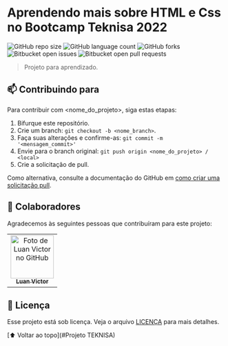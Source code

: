 # Aprendendo mais sobre HTML e Css no Bootcamp Teknisa 2022


![GitHub repo size](https://img.shields.io/github/repo-size/luanvictorms/README-template?Pokemon-v2)
![GitHub language count](https://img.shields.io/github/languages/count/luanvictorms/README-template?Pokemon-v2)
![GitHub forks](https://img.shields.io/github/forks/luanvictorms/README-template?Pokemon-v2)
![Bitbucket open issues](https://img.shields.io/bitbucket/issues/luanvictorms/README-template?Pokemon-v2)
![Bitbucket open pull requests](https://img.shields.io/bitbucket/pr-raw/luanvictorms/README-template?Pokemon-v2)


> Projeto para aprendizado.


## 📫 Contribuindo para <Projeto>
<!---Se o seu README for longo ou se você tiver algum processo ou etapas específicas que deseja que os contribuidores sigam, considere a criação de um arquivo CONTRIBUTING.md separado--->
Para contribuir com <nome_do_projeto>, siga estas etapas:

1. Bifurque este repositório.
2. Crie um branch: `git checkout -b <nome_branch>`.
3. Faça suas alterações e confirme-as: `git commit -m '<mensagem_commit>'`
4. Envie para o branch original: `git push origin <nome_do_projeto> / <local>`
5. Crie a solicitação de pull.

Como alternativa, consulte a documentação do GitHub em [como criar uma solicitação pull](https://help.github.com/en/github/collaborating-with-issues-and-pull-requests/creating-a-pull-request).

## 🤝 Colaboradores

Agradecemos às seguintes pessoas que contribuíram para este projeto:

<table>
  <tr>
    <td align="center">
      <a href="#">
        <img src="https://avatars.githubusercontent.com/u/82541610?v=4" width="100px;" alt="Foto de Luan Victor no GitHub"/><br>
        <sub>
          <b>Luan Victor</b>
        </sub>
      </a>
    </td>
  </tr>
</table>


## 📝 Licença

Esse projeto está sob licença. Veja o arquivo [LICENÇA](LICENSE.md) para mais detalhes.

[⬆ Voltar ao topo](#Projeto TEKNISA)<br>
